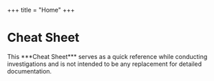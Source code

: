 +++
title = "Home"
+++

<h1>Cheat Sheet</h1>
This ***Cheat Sheet*** serves as a quick reference while conducting investigations and is not intended to be any replacement for detailed documentation.  
